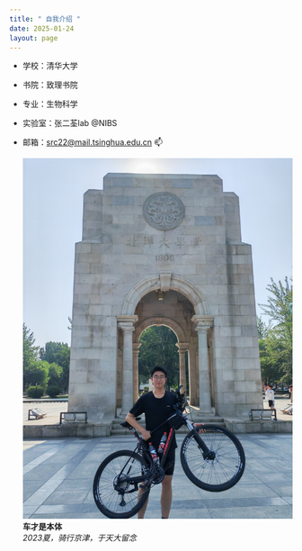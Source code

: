 ```yaml
---
title: " 自我介绍 "
date: 2025-01-24
layout: page
---
```


- 学校：清华大学
- 书院：致理书院  
- 专业：生物科学
- 实验室：张二荃lab @NIBS
- 邮箱：src22@mail.tsinghua.edu.cn 📫  
 

  ![个人照片描述](images/个人照片.jpg)  
   **车才是本体**  
   *2023夏，骑行京津，于天大留念*